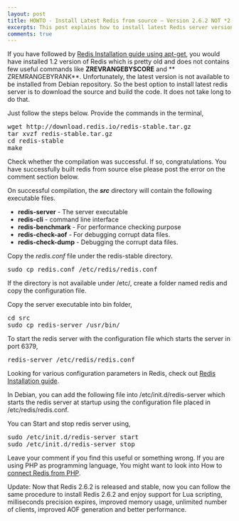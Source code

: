 ```yaml
---
layout: post
title: HOWTO - Install Latest Redis from source – Version 2.6.2 NOT *2.4.17*
excerpts: This post explains how to install latest Redis server version from Source rather than installing old version from Debian repository using apt-get.
comments: true
---
```

If you have followed by [Redis Installation guide using apt-get](http://www.arunchinnachamy.com/awesomeness-of-redis-redis-installation-and-configuration/ "Awesomeness of Redis – Redis Installation and Configuration"), you would have installed 1.2 version of Redis which is pretty old and does not contains few useful commands like **ZREVRANGEBYSCORE** and ** ZREMRANGEBYRANK**. Unfortunately, the latest version is not available to be installed from Debian repository. So the best option to install latest redis server is to download the source and build the code. It does not take long to do that.

Just follow the steps below. Provide the commands in the terminal,
<pre lang="bash">wget http://download.redis.io/redis-stable.tar.gz
tar xvzf redis-stable.tar.gz
cd redis-stable
make</pre>

Check whether the compilation was successful. If so, congratulations. You have successfully built redis from source else please post the error on the comment section below.


On successful compilation, the **_src_** directory will contain the following executable files.

*   **redis-server** - The server executable
*   **redis-cli** - command line interface
*   **redis-benchmark** - For performance checking purpose
*   **redis-check-aof** - For debugging corrupt data files.
*   **redis-check-dump** - Debugging the corrupt data files.

Copy the _redis.conf_ file under the redis-stable directory.
<pre lang="bash">sudo cp redis.conf /etc/redis/redis.conf</pre>
If the directory is not available under /etc/, create a folder named redis and copy the configuration file.

Copy the server executable into bin folder,
<pre lang="bash">cd src
sudo cp redis-server /usr/bin/</pre>

To start the redis server with the configuration file which starts the server in port 6379,
<pre lang="bash">redis-server /etc/redis/redis.conf</pre>

Looking for various configuration parameters in Redis, check out [Redis Installation guide](http://www.arunchinnachamy.com/awesomeness-of-redis-redis-installation-and-configuration/ "Awesomeness of Redis – Redis Installation and Configuration"). 

In Debian, you can add the following file into /etc/init.d/redis-server which starts the redis server at startup using the configuration file placed in /etc/redis/redis.conf.
<script src="https://gist.github.com/257298.js"></script>
<div style="text-align:center;"></div>

You can Start and stop redis server using,
<pre lang="bash">sudo /etc/init.d/redis-server start
sudo /etc/init.d/redis-server stop</pre>

Leave your comment if you find this useful or something wrong. If you are using PHP as programming language, You might want to look into How to [connect Redis from PHP](http://www.arunchinnachamy.com/awesomeness-of-redis-redis-and-php/ "Awesomeness of Redis – Redis and PHP").

Update: Now that Redis 2.6.2 is released and stable, now you can follow the same procedure to install Redis 2.6.2 and enjoy support for Lua scripting, milliseconds precision expires, improved memory usage, unlimited number of clients, improved AOF generation and better performance. 
